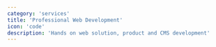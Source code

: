 ```yaml
---
category: 'services'
title: 'Professional Web Development'
icon: 'code'
description: 'Hands on web solution, product and CMS development'
---
```

